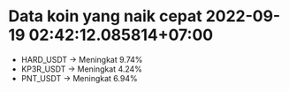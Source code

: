 # Data koin yang naik cepat 2022-09-19 02:42:12.085814+07:00

* HARD_USDT -> Meningkat 9.74%
* KP3R_USDT -> Meningkat 4.24%
* PNT_USDT -> Meningkat 6.94%
